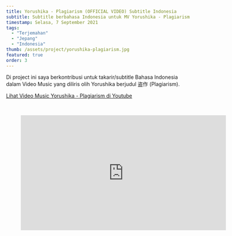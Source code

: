 ```yaml
---
title: Yorushika - Plagiarism (OFFICIAL VIDEO) Subtitle Indonesia
subtitle: Subtitle berbahasa Indonesia untuk MV Yorushika - Plagiarism
timestamp: Selasa, 7 September 2021
tags:
  - "Terjemahan"
  - "Jepang"
  - "Indonesia"
thumb: /assets/project/yorushika-plagiarism.jpg
featured: true
order: 3
---
```


Di project ini saya berkontribusi untuk takarir/subtitle Bahasa Indonesia dalam Video Music yang diliris olih Yorushika berjudul 盗作 (Plagiarism).

[Lihat Video Music Yorushika - Plagiarism di Youtube](https://www.youtube.com/watch?v=CS4f3jawFxY)

<br/>

<figure>
<iframe width="560" height="315" src="https://www.youtube.com/embed/CS4f3jawFxY" title="YouTube video player" frameBorder="0" allow="accelerometer; autoplay; clipboard-write; encrypted-media; gyroscope; picture-in-picture" allowFullScreen></iframe>
</figure>

